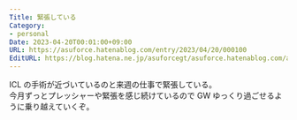 ```yaml
---
Title: 緊張している
Category:
- personal
Date: 2023-04-20T00:01:00+09:00
URL: https://asuforce.hatenablog.com/entry/2023/04/20/000100
EditURL: https://blog.hatena.ne.jp/asuforcegt/asuforce.hatenablog.com/atom/entry/4207112889982952964
---
```


ICL の手術が近づいているのと来週の仕事で緊張している。  
今月ずっとプレッシャーや緊張を感じ続けているので GW ゆっくり過ごせるように乗り越えていくぞ。
